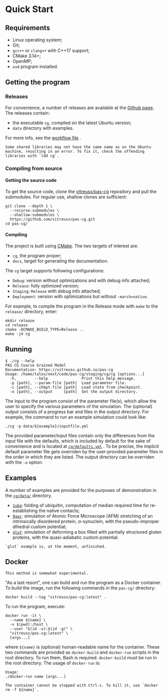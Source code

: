 # Quick Start

## Requirements

- Linux operating system;
- Git;
- `gcc++` or `clang++` with C++17 support;
- CMake 3.14+;
- OpenMP;
- `xxd` program installed.

## Getting the program

### Releases

For convenience, a number of releases are available at
the [Github page](https://github.com/vitreusx/pas-cg/releases). The releases
contain:

- the executable `cg`, compiled on the latest Ubuntu version;
- `data` directory with examples.

For more info, see
the [workflow file](https://github.com/vitreusx/pas-cg/blob/main/.github/workflows/create-release.yml)
.

```{warning}
Some shared libraries may not have the same name as on the Ubuntu machine, resulting in an error. To fix it, check the offending libraries with `ldd cg`.
```

### Compiling from source

#### Getting the source code

To get the source code, clone
the [vitreusx/pas-cg](https://github.com/vitreusx/pas-cg) repository and pull
the submodules. For regular use, shallow clones are sufficient:

```shell
git clone --depth 1 \
  --recurse-submodules \
  --shallow-submodules \
  https://github.com/vitreusx/pas-cg.git
cd pas-cg/
```

#### Compiling

The project is built using [CMake](https://cmake.org/). The two targets of
interest are:

- `cg`, the program proper;
- `docs`, target for generating the documentation.

The `cg` target supports following configurations:

- `Debug`: version without optimizations and with debug info attached;
- `Release`: fully optimized version;
- `Staging`: `Release` with debug info attached;
- `Deployment`: version with optimizations but without `-march=native`.

For example, to compile the program in the Release mode with `make` to
the `release/` directory, enter:

```shell
mkdir release
cd release
cmake -DCMAKE_BUILD_TYPE=Release ..
make -j4 cg
```

## Running

```
$ ./cg --help
PAS CG Coarse Grained Model
Documentation: https://vitreusx.github.io/pas-cg
Usage: /home/talos/next/code/pas-cg/staging/cg/cg [options...]
  -h,        --help               Print this help message.
  -p [path], --param-file [path]  Load parameter file.
  -c [path], --chkpt-file [path]  Load state from checkpoint.
  -o [path], --output     [path]  Set the output directory.
```

The input to the program consist of the parameter file(s), which allow the user
to specify the various parameters of the simulation. The (optional) output
consists of a progress bar and files in the output directory. For example, the
command to run an example simulation could look like:

```shell
./cg -p data/${example}/inputfile.yml
```

The provided parameter/input files contain only the differences from the input
file with the defaults, which is included by default for the sake of convenience
and is located
at [`cg/defaults.yml`](https://github.com/vitreusx/pas-cg/blob/main/cg/default.yml)
. To be precise, the implicit default parameter file gets overriden by the
user-provided parameter files in the order in which they are listed. The output
directory can be overriden with the `-o` option.

## Examples

A number of examples are provided for the purposes of demonstration in
the [`cg/data/`](https://github.com/vitreusx/pas-cg/tree/main/cg/data)
directory.

- [`1ubq`](https://github.com/vitreusx/pas-cg/tree/main/cg/data/1ubq): folding
  of ubiquitin, computation of median required time for re-establishing the
  native contacts;
- [`9aac`](https://github.com/vitreusx/pas-cg/tree/main/cg/data/9aac):
  simulation of Atomic Force Microscope (AFM) stretching of an intrinsically
  disordered protein, $\alpha$-synuclein, with the pseudo-improper dihedral
  custom potential;
- [`glut`](https://github.com/vitreusx/pas-cg/tree/main/cg/data/1ubq):
  simulation of deforming a box filled with partially structured gluten
  proteins, with the quasi-adiabatic custom potential.

```{warning}
`glut` example is, at the moment, unfinished.
```

## Docker

```{warning}
This method is somewhat experimental.
```

"As a last resort", one can build and run the program as a Docker container. To
build the image, run the following commands in the `pas-cg/` directory:

```shell
docker build --tag "vitreusx/pas-cg:latest" .
```

To run the program, execute:

```shell
docker run -it \
  --name ${name} \
  -v $(pwd):/host \
  --user "$(id -u):$(id -g)" \
  "vitreusx/pas-cg:latest" \
  [args...]
```

where `${name}` is (optional) human-readable name for the container. These two
commands are provided as `docker-build` and `docker-run` scripts in the root
directory. To run them, Bash is required. `docker-build` must be run in the root
directory. The usage of `docker-run` is:

```
Usage:
./docker-run name [args...]
```

```{warning}
The container cannot be stopped with Ctrl-c. To kill it, use `docker rm -f ${name}`.
```